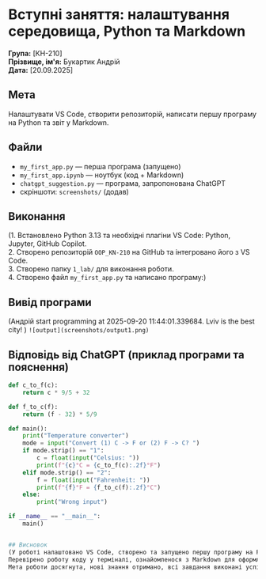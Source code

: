 # Вступні заняття: налаштування середовища, Python та Markdown

**Група:** [КН-210]  
**Прізвище, ім'я:** Букартик Андрій  
**Дата:** [20.09.2025]

## Мета
Налаштувати VS Code, створити репозиторій, написати першу програму на Python та звіт у Markdown.

## Файли
- `my_first_app.py` — перша програма (запущено)
- `my_first_app.ipynb` — ноутбук (код + Markdown)
- `chatgpt_suggestion.py` — програма, запропонована ChatGPT
- скріншоти: `screenshots/` (додав)

## Виконання
(1. Встановлено Python 3.13 та необхідні плагіни VS Code: Python, Jupyter, GitHub Copilot.  
2. Створено репозиторій `OOP_KN-210` на GitHub та інтегровано його з VS Code.  
3. Створено папку `1_lab/` для виконання роботи.  
4. Створено файл `my_first_app.py` та написано програму:)

## Вивід програми
(Андрій start programming at 2025-09-20 11:44:01.339684. Lviv is the best city!
)
`![output](screenshots/output1.png)`

## Відповідь від ChatGPT (приклад програми та пояснення)

```python
def c_to_f(c):
    return c * 9/5 + 32

def f_to_c(f):
    return (f - 32) * 5/9

def main():
    print("Temperature converter")
    mode = input("Convert (1) C -> F or (2) F -> C? ")
    if mode.strip() == "1":
        c = float(input("Celsius: "))
        print(f"{c}°C = {c_to_f(c):.2f}°F")
    elif mode.strip() == "2":
        f = float(input("Fahrenheit: "))
        print(f"{f}°F = {f_to_c(f):.2f}°C")
    else:
        print("Wrong input")

if __name__ == "__main__":
    main()


## Висновок
(У роботі налаштовано VS Code, створено та запущено першу програму на Python.
Перевірено роботу коду у терміналі, ознайомленося з Markdown для оформлення звіту.
Мета роботи досягнута, нові знання отримано, всі завдання виконані успішно.)
